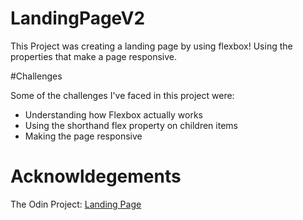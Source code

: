 # LandingPageV2

This Project was creating a landing page by using flexbox! Using the properties that make a page responsive.

#Challenges

Some of the challenges I've faced in this project were:
+ Understanding how Flexbox actually works
+ Using the shorthand flex property on children items
+ Making the page responsive



# Acknowldegements

The Odin Project: [Landing Page](https://jimmyjimenez2400.github.io/LandingPageV2/)

